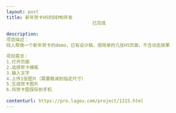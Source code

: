 ```yaml
---                
layout: post       
title: 新年贺卡H5的DEMO开发
                                已完成
           
description: 
项目描述：
找人帮做一个新年贺卡的demo，已有设计稿，很简单的几张H5页面，不含动态效果

项目需求：
1.打开页面
2.选择贺卡模板
3.输入文字
4.上传1张图片（需要裁减到指定尺寸）
5.生成贺卡图片
6.将贺卡图保存到手机
     
contenturl: https://pro.lagou.com/project/1315.html      
---                 
```

